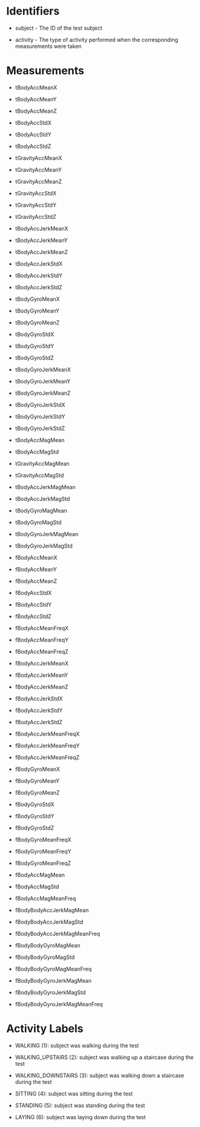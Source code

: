 Identifiers
======
  
  * subject - The ID of the test subject

* activity - The type of activity performed when the corresponding measurements were taken


Measurements
======
  
  
  * tBodyAccMeanX 

* tBodyAccMeanY 

* tBodyAccMeanZ 

* tBodyAccStdX

* tBodyAccStdY

* tBodyAccStdZ

* tGravityAccMeanX

* tGravityAccMeanY

* tGravityAccMeanZ

* tGravityAccStdX

* tGravityAccStdY

* tGravityAccStdZ

* tBodyAccJerkMeanX

* tBodyAccJerkMeanY

* tBodyAccJerkMeanZ

* tBodyAccJerkStdX

* tBodyAccJerkStdY

* tBodyAccJerkStdZ

* tBodyGyroMeanX

* tBodyGyroMeanY

* tBodyGyroMeanZ

* tBodyGyroStdX

* tBodyGyroStdY

* tBodyGyroStdZ

* tBodyGyroJerkMeanX

* tBodyGyroJerkMeanY

* tBodyGyroJerkMeanZ

* tBodyGyroJerkStdX

* tBodyGyroJerkStdY

* tBodyGyroJerkStdZ

* tBodyAccMagMean

* tBodyAccMagStd

* tGravityAccMagMean

* tGravityAccMagStd

* tBodyAccJerkMagMean

* tBodyAccJerkMagStd

* tBodyGyroMagMean

* tBodyGyroMagStd

* tBodyGyroJerkMagMean

* tBodyGyroJerkMagStd

* fBodyAccMeanX

* fBodyAccMeanY

* fBodyAccMeanZ

* fBodyAccStdX

* fBodyAccStdY

* fBodyAccStdZ

* fBodyAccMeanFreqX

* fBodyAccMeanFreqY

* fBodyAccMeanFreqZ

* fBodyAccJerkMeanX

* fBodyAccJerkMeanY

* fBodyAccJerkMeanZ

* fBodyAccJerkStdX

* fBodyAccJerkStdY

* fBodyAccJerkStdZ

* fBodyAccJerkMeanFreqX

* fBodyAccJerkMeanFreqY

* fBodyAccJerkMeanFreqZ

* fBodyGyroMeanX

* fBodyGyroMeanY

* fBodyGyroMeanZ

* fBodyGyroStdX

* fBodyGyroStdY

* fBodyGyroStdZ

* fBodyGyroMeanFreqX

* fBodyGyroMeanFreqY

* fBodyGyroMeanFreqZ

* fBodyAccMagMean

* fBodyAccMagStd

* fBodyAccMagMeanFreq

* fBodyBodyAccJerkMagMean

* fBodyBodyAccJerkMagStd

* fBodyBodyAccJerkMagMeanFreq

* fBodyBodyGyroMagMean

* fBodyBodyGyroMagStd

* fBodyBodyGyroMagMeanFreq

* fBodyBodyGyroJerkMagMean

* fBodyBodyGyroJerkMagStd

* fBodyBodyGyroJerkMagMeanFreq


Activity Labels
======
* WALKING (1): subject was walking during the test

* WALKING_UPSTAIRS (2): subject was walking up a staircase during the test

* WALKING_DOWNSTAIRS (3): subject was walking down a staircase during the test

* SITTING (4): subject was sitting during the test

* STANDING (5): subject was standing during the test

* LAYING (6): subject was laying down during the test
